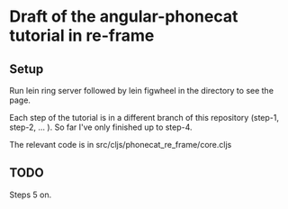 # Draft of the angular-phonecat tutorial in re-frame #

## Setup ##

Run lein ring server followed by lein figwheel in the directory to see the page.

Each step of the tutorial is in a different branch of this repository (step-1, step-2, ... ). So far I've only finished up to step-4.

The relevant code is in src/cljs/phonecat_re_frame/core.cljs

## TODO ##

Steps 5 on.